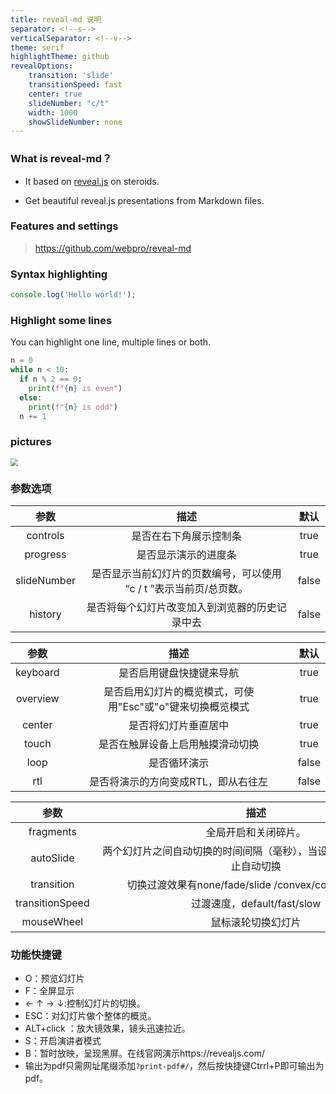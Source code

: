 ```yaml
---
title: reveal-md 说明
separator: <!--s-->
verticalSeparator: <!--v-->
theme: serif
highlightTheme: github
revealOptions:
    transition: 'slide'
    transitionSpeed: fast
    center: true
    slideNumber: "c/t"
    width: 1000
    showSlideNumber: none
---
```


### What is reveal-md？

- It based on [reveal.js](https://revealjs.com/) on steroids.

- Get beautiful reveal.js presentations from Markdown files.

<!--s-->

### Features and settings

> https://github.com/webpro/reveal-md

<!--s-->

### Syntax highlighting

```js
console.log('Hello world!');
```
<!--v-->

### Highlight some lines

You can highlight one line, multiple lines or both.

```python [1|3-6]
n = 0
while n < 10:
  if n % 2 == 0:
    print(f"{n} is even")
  else:
    print(f"{n} is odd")
  n += 1
```

<!--s-->

### pictures

<img src="https://whfox-1308375493.cos.ap-nanjing.myqcloud.com/202303161213341.png" style="zoom:75%;" />

<!--s-->

### 参数选项

|      参数       |                             描述                             |  默认   |
| :-------------: | :----------------------------------------------------------: | :-------: |
|    controls     |                    是否在右下角展示控制条                    |   true    |
|    progress     |                     是否显示演示的进度条                     |   true    |
|   slideNumber   | 是否显示当前幻灯片的页数编号，可以使用 “c / t ”表示当前页/总页数。 |   false   |
|     history     |        是否将每个幻灯片改变加入到浏览器的历史记录中去        |   false   |

<!--v-->

|      参数       |                             描述                             |  默认   |
| :-------------: | :----------------------------------------------------------: | :-------: |
|    keyboard     |                   是否启用键盘快捷键来导航                   |   true    |
|    overview     |  是否启用幻灯片的概览模式，可使用"Esc"或"o"键来切换概览模式  |   true    |
|     center      |                     是否将幻灯片垂直居中                     |   true    |
|      touch      |               是否在触屏设备上启用触摸滑动切换               |   true    |
|      loop       |                         是否循环演示                         |   false   |
|       rtl       |             是否将演示的方向变成RTL，即从右往左              |   false   |

<!--v-->

|      参数       |                             <div style="width:500px">描述</div>                             |  默认   |
| :-------------: | :----------------------------------------------------------: | :-------: |
|    fragments    |                     <div style="width:500px">全局开启和关闭碎片。</div>                     |   true    |
|    autoSlide    | <div style="width:500px">两个幻灯片之间自动切换的时间间隔（毫秒），当设置成 0 的时候则禁止自动切换</div> |     0     |
|   transition    | <div style="width:500px">切换过渡效果有none/fade/slide /convex/concave/zoom</div> | 'default' |
| transitionSpeed |   <div style="width:500px">过渡速度，default/fast/slow</div> | 'default' |
|   mouseWheel    |               <div style="width:500px">鼠标滚轮切换幻灯片</div>               |   true    |

<!--s-->

### 功能快捷键

- O：预览幻灯片
- F：全屏显示
- ← ↑ → ↓:控制幻灯片的切换。
- ESC：对幻灯片做个整体的概览。
- ALT+click ：放大镜效果，镜头迅速拉近。
- S：开启演讲者模式
- B：暂时放映，呈现黑屏。在线官网演示https://revealjs.com/
- 输出为pdf只需网址尾缀添加`?print-pdf#/`，然后按快捷键Ctrrl+P即可输出为pdf。